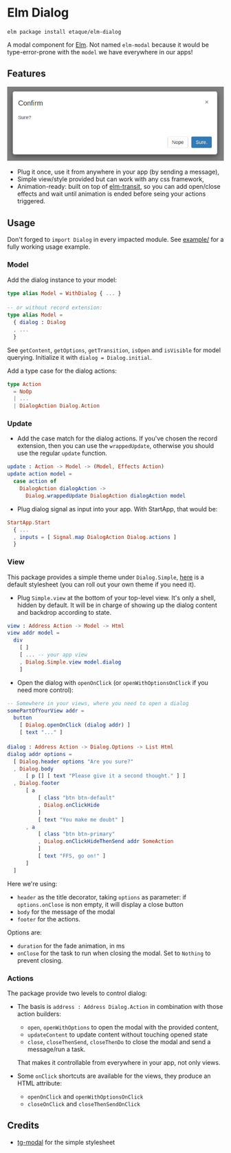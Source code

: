 # Elm Dialog

    elm package install etaque/elm-dialog

A modal component for [Elm](http://elm-lang.org/). Not named `elm-modal` because it would be type-error-prone with the `model` we have everywhere in our apps!

## Features

![Dialog screenshot](screenshot.png)

* Plug it once, use it from anywhere in your app (by sending a message),
* Simple view/style provided but can work with any css framework,
* Animation-ready: built on top of [elm-transit](http://package.elm-lang.org/packages/etaque/elm-transit/latest), so you can add open/close effects and wait until animation is ended before seing your actions triggered.


## Usage

Don't forged to `import Dialog` in every impacted module. See [example/](./example/) for a fully working usage example.

### Model

Add the dialog instance to your model:

```elm
type alias Model = WithDialog { ... }

-- or without record extension:
type alias Model = 
  { dialog : Dialog
  , ...
  }
```

See `getContent`, `getOptions`, `getTransition`, `isOpen` and `isVisible` for model querying. Initialize it with `dialog = Dialog.initial`.

Add a type case for the dialog actions:

```elm
type Action
  = NoOp
  | ...
  | DialogAction Dialog.Action
```

### Update

* Add the case match for the dialog actions. If you've chosen the record extension, then you can use the `wrappedUpdate`, otherwise you should use the regular `update` function.

```elm
update : Action -> Model -> (Model, Effects Action)
update action model =
  case action of
    DialogAction dialogAction ->
      Dialog.wrappedUpdate DialogAction dialogAction model
```

* Plug dialog signal as input into your app. With StartApp, that would be:

```elm
StartApp.Start 
  { ...
  , inputs = [ Signal.map DialogAction Dialog.actions ]
  }
```

### View

This package provides a simple theme under `Dialog.Simple`, [here](./example/styles/simple.css)
is a default stylesheet (you can roll out your own theme if you need it).

* Plug `Simple.view` at the bottom of your top-level view. It's only a shell, hidden by default.
  It will be in charge of showing up the dialog content and backdrop according to state.
 
```elm
view : Address Action -> Model -> Html
view addr model =
  div
    [ ]
    [ ... -- your app view
    , Dialog.Simple.view model.dialog
    ]
``` 

* Open the dialog with `openOnClick` (or `openWithOptionsOnClick` if you need more control):
 
```elm
-- Somewhere in your views, where you need to open a dialog
somePartOfYourView addr =
  button
    [ Dialog.openOnClick (dialog addr) ]
    [ text "..." ]
    
dialog : Address Action -> Dialog.Options -> List Html
dialog addr options =
  [ Dialog.header options "Are you sure?"
  , Dialog.body
      [ p [] [ text "Please give it a second thought." ] ]
  , Dialog.footer
      [ a
          [ class "btn btn-default"
          , Dialog.onClickHide
          ]
          [ text "You make me doubt" ]
      , a
          [ class "btn btn-primary"
          , Dialog.onClickHideThenSend addr SomeAction
          ]
          [ text "FFS, go on!" ]
      ]
  ]

```
Here we're using:

* `header` as the title decorator, taking `options` as parameter: if `options.onClose` is non empty, it will display a close button
* `body` for the message of the modal
* `footer` for the actions.

Options are:
* `duration` for the fade animation, in ms
* `onClose` for the task to run when closing the modal. Set to `Nothing` to prevent closing.


### Actions

The package provide two levels to control dialog:

* The basis is `address : Address Dialog.Action` in combination with those action builders: 
  * `open`, `openWithOptions` to open the modal with the provided content,
  * `updateContent` to update content without touching opened state
  * `close`, `closeThenSend`, `closeThenDo` to close the modal and send a message/run a task.
  
  That makes it controllable from everywhere in your app, not only views.

* Some `onClick` shortcuts are available for the views, they produce an HTML attribute:
  * `openOnClick` and `openWithOptionsOnClick`
  * `closeOnClick` and `closeThenSendOnClick`

## Credits

* [tg-modal](https://github.com/thorgate/tg-modal) for the simple stylesheet
